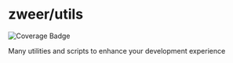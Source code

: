 # zweer/utils

![Coverage Badge](https://img.shields.io/badge/coverage-100%25-brightgreen?style=flat)

Many utilities and scripts to enhance your development experience
